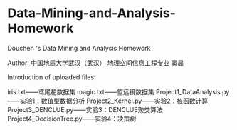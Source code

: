 # Data-Mining-and-Analysis-Homework
Douchen 's Data Mining and Analysis Homework

Author: 中国地质大学武汉（武汉） 地理空间信息工程专业  窦晨

Introduction of uploaded files:

iris.txt——鸢尾花数据集
magic.txt——望远镜数据集
Project1_DataAnalysis.py——实验1：数值型数据分析
Project2_Kernel.py——实验2：核函数计算
Project3_DENCLUE.py——实验3：DENCLUE聚类算法
Project4_DecisionTree.py——实验4：决策树

